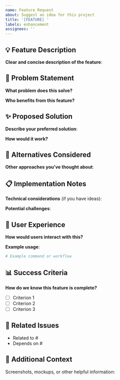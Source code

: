 ```yaml
---
name: Feature Request
about: Suggest an idea for this project
title: '[FEATURE] '
labels: enhancement
assignees: ''
---
```


## 💡 Feature Description

**Clear and concise description of the feature**:


## 🎯 Problem Statement

**What problem does this solve?**


**Who benefits from this feature?**


## ✨ Proposed Solution

**Describe your preferred solution**:


**How would it work?**


## 🔄 Alternatives Considered

**Other approaches you've thought about**:


## 📋 Implementation Notes

**Technical considerations** (if you have ideas):


**Potential challenges**:


## 🎨 User Experience

**How would users interact with this?**


**Example usage**:

```bash
# Example command or workflow
```

## 📊 Success Criteria

**How do we know this feature is complete?**

- [ ] Criterion 1
- [ ] Criterion 2
- [ ] Criterion 3

## 🔗 Related Issues

- Related to #
- Depends on #

## 📝 Additional Context

Screenshots, mockups, or other helpful information:
